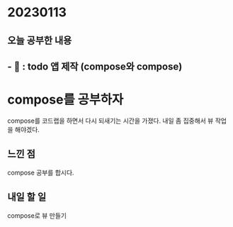 # 20230113
## 오늘 공부한 내용
## - 📑 : todo 앱 제작 (compose와 compose)
# compose를 공부하자
compose를 코드랩을 하면서 다시 되새기는 시간을 가졌다. 내일 좀 집중해서 뷰 작업을 해야겠다.
## 느낀 점
compose 공부를 합시다.

## 내일 할 일
compose로 뷰 만들기